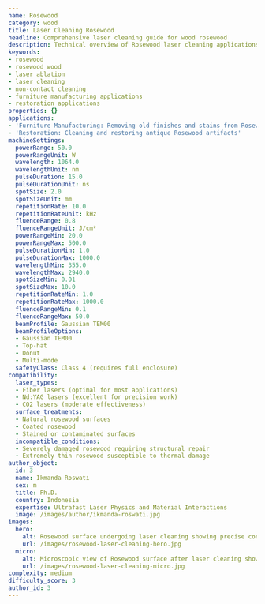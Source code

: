```yaml
---
name: Rosewood
category: wood
title: Laser Cleaning Rosewood
headline: Comprehensive laser cleaning guide for wood rosewood
description: Technical overview of Rosewood laser cleaning applications and parameters
keywords:
- rosewood
- rosewood wood
- laser ablation
- laser cleaning
- non-contact cleaning
- furniture manufacturing applications
- restoration applications
properties: {}
applications:
- 'Furniture Manufacturing: Removing old finishes and stains from Rosewood furniture'
- 'Restoration: Cleaning and restoring antique Rosewood artifacts'
machineSettings:
  powerRange: 50.0
  powerRangeUnit: W
  wavelength: 1064.0
  wavelengthUnit: nm
  pulseDuration: 15.0
  pulseDurationUnit: ns
  spotSize: 2.0
  spotSizeUnit: mm
  repetitionRate: 10.0
  repetitionRateUnit: kHz
  fluenceRange: 0.8
  fluenceRangeUnit: J/cm²
  powerRangeMin: 20.0
  powerRangeMax: 500.0
  pulseDurationMin: 1.0
  pulseDurationMax: 1000.0
  wavelengthMin: 355.0
  wavelengthMax: 2940.0
  spotSizeMin: 0.01
  spotSizeMax: 10.0
  repetitionRateMin: 1.0
  repetitionRateMax: 1000.0
  fluenceRangeMin: 0.1
  fluenceRangeMax: 50.0
  beamProfile: Gaussian TEM00
  beamProfileOptions:
  - Gaussian TEM00
  - Top-hat
  - Donut
  - Multi-mode
  safetyClass: Class 4 (requires full enclosure)
compatibility:
  laser_types:
  - Fiber lasers (optimal for most applications)
  - Nd:YAG lasers (excellent for precision work)
  - CO2 lasers (moderate effectiveness)
  surface_treatments:
  - Natural rosewood surfaces
  - Coated rosewood
  - Stained or contaminated surfaces
  incompatible_conditions:
  - Severely damaged rosewood requiring structural repair
  - Extremely thin rosewood susceptible to thermal damage
author_object:
  id: 3
  name: Ikmanda Roswati
  sex: m
  title: Ph.D.
  country: Indonesia
  expertise: Ultrafast Laser Physics and Material Interactions
  image: /images/author/ikmanda-roswati.jpg
images:
  hero:
    alt: Rosewood surface undergoing laser cleaning showing precise contamination removal
    url: /images/rosewood-laser-cleaning-hero.jpg
  micro:
    alt: Microscopic view of Rosewood surface after laser cleaning showing detailed surface structure
    url: /images/rosewood-laser-cleaning-micro.jpg
complexity: medium
difficulty_score: 3
author_id: 3
---
```

